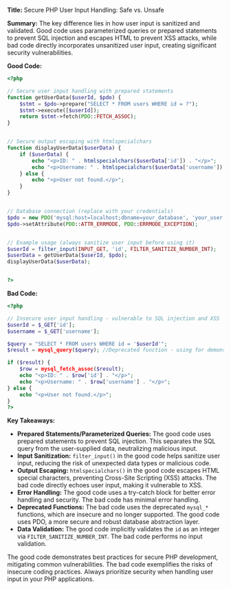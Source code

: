 **Title:** Secure PHP User Input Handling: Safe vs. Unsafe

**Summary:**  The key difference lies in how user input is sanitized and validated.  Good code uses parameterized queries or prepared statements to prevent SQL injection and escapes HTML to prevent XSS attacks, while bad code directly incorporates unsanitized user input, creating significant security vulnerabilities.


**Good Code:**

```php
<?php

// Secure user input handling with prepared statements
function getUserData($userId, $pdo) {
    $stmt = $pdo->prepare("SELECT * FROM users WHERE id = ?");
    $stmt->execute([$userId]);
    return $stmt->fetch(PDO::FETCH_ASSOC);
}


// Secure output escaping with htmlspecialchars
function displayUserData($userData) {
    if ($userData) {
        echo "<p>ID: " . htmlspecialchars($userData['id']) . "</p>";
        echo "<p>Username: " . htmlspecialchars($userData['username']) . "</p>";
    } else {
        echo "<p>User not found.</p>";
    }
}


// Database connection (replace with your credentials)
$pdo = new PDO('mysql:host=localhost;dbname=your_database', 'your_user', 'your_password');
$pdo->setAttribute(PDO::ATTR_ERRMODE, PDO::ERRMODE_EXCEPTION);


// Example usage (always sanitize user input before using it)
$userId = filter_input(INPUT_GET, 'id', FILTER_SANITIZE_NUMBER_INT);
$userData = getUserData($userId, $pdo);
displayUserData($userData);


?>
```

**Bad Code:**

```php
<?php

// Insecure user input handling - vulnerable to SQL injection and XSS
$userId = $_GET['id'];
$username = $_GET['username'];

$query = "SELECT * FROM users WHERE id = '$userId'";
$result = mysql_query($query); //Deprecated function - using for demonstration of bad practice

if ($result) {
    $row = mysql_fetch_assoc($result);
    echo "<p>ID: " . $row['id'] . "</p>";
    echo "<p>Username: " . $row['username'] . "</p>";
} else {
    echo "<p>User not found.</p>";
}
?>
```


**Key Takeaways:**

* **Prepared Statements/Parameterized Queries:** The good code uses prepared statements to prevent SQL injection. This separates the SQL query from the user-supplied data, neutralizing malicious input.
* **Input Sanitization:**  `filter_input()` in the good code helps sanitize user input, reducing the risk of unexpected data types or malicious code.
* **Output Escaping:** `htmlspecialchars()` in the good code escapes HTML special characters, preventing Cross-Site Scripting (XSS) attacks.  The bad code directly echoes user input, making it vulnerable to XSS.
* **Error Handling:** The good code uses a try-catch block for better error handling and security. The bad code has minimal error handling.
* **Deprecated Functions:** The bad code uses the deprecated `mysql_*` functions, which are insecure and no longer supported.  The good code uses PDO, a more secure and robust database abstraction layer.
* **Data Validation:**  The good code implicitly validates the `id` as an integer via `FILTER_SANITIZE_NUMBER_INT`.  The bad code performs no input validation.


The good code demonstrates best practices for secure PHP development, mitigating common vulnerabilities. The bad code exemplifies the risks of insecure coding practices.  Always prioritize security when handling user input in your PHP applications.
